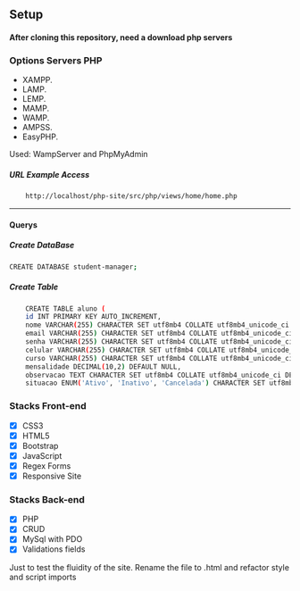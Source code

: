 
## Setup

#### After cloning this repository, need a download php servers

### Options Servers PHP
- XAMPP.
- LAMP.
- LEMP.
- MAMP.
- WAMP.
- AMPSS.
- EasyPHP.

<p>Used: WampServer and PhpMyAdmin</p>

##### URL Example Access
```bash
    http://localhost/php-site/src/php/views/home/home.php
 ```
    
<hr>

#### Querys

##### Create DataBase
```bash
CREATE DATABASE student-manager; 
```

##### Create Table
```bash
    CREATE TABLE aluno (
    id INT PRIMARY KEY AUTO_INCREMENT,
    nome VARCHAR(255) CHARACTER SET utf8mb4 COLLATE utf8mb4_unicode_ci NOT NULL,
    email VARCHAR(255) CHARACTER SET utf8mb4 COLLATE utf8mb4_unicode_ci NOT NULL,
    senha VARCHAR(255) CHARACTER SET utf8mb4 COLLATE utf8mb4_unicode_ci NOT NULL,
    celular VARCHAR(255) CHARACTER SET utf8mb4 COLLATE utf8mb4_unicode_ci NOT NULL,
    curso VARCHAR(255) CHARACTER SET utf8mb4 COLLATE utf8mb4_unicode_ci DEFAULT NULL,
    mensalidade DECIMAL(10,2) DEFAULT NULL,
    observacao TEXT CHARACTER SET utf8mb4 COLLATE utf8mb4_unicode_ci DEFAULT NULL,
    situacao ENUM('Ativo', 'Inativo', 'Cancelada') CHARACTER SET utf8mb4 COLLATE utf8mb4_unicode_ci DEFAULT NULL );
 ```

### Stacks Front-end 

- [x] CSS3
- [x] HTML5
- [x] Bootstrap 
- [x] JavaScript
- [x] Regex Forms
- [x] Responsive Site

### Stacks Back-end 
- [x] PHP
- [x] CRUD 
- [x] MySql with PDO
- [x] Validations fields

<p>
Just to test the fluidity of the site. Rename the file to .html and refactor style and script imports</p>
